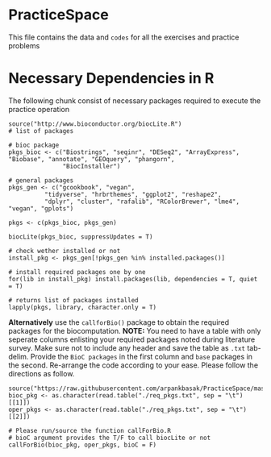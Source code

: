 # PracticeSpace
This file contains the data and `codes` for all the exercises and practice problems

# Necessary Dependencies in R
The following chunk consist of necessary packages required to execute the practice operation
```{r}
source("http://www.bioconductor.org/biocLite.R")
# list of packages

# bioc package
pkgs_bioc <- c("Biostrings", "seqinr", "DESeq2", "ArrayExpress", "Biobase", "annotate", "GEOquery", "phangorn",
               "BiocInstaller")

# general packages
pkgs_gen <- c("gcookbook", "vegan", 
          "tidyverse", "hrbrthemes", "ggplot2", "reshape2",
          "dplyr", "cluster", "rafalib", "RColorBrewer", "lme4", "vegan", "gplots")

pkgs <- c(pkgs_bioc, pkgs_gen)

biocLite(pkgs_bioc, suppressUpdates = T)

# check wether installed or not
install_pkg <- pkgs_gen[!pkgs_gen %in% installed.packages()]

# install required packages one by one
for(lib in install_pkg) install.packages(lib, dependencies = T, quiet = T)

# returns list of packages installed
lapply(pkgs, library, character.only = T)

```
**Alternatively**
use the `callforBio()` package to obtain the required packages for the biocomputation.
**NOTE:** You need to have a table with only seperate columns enlisting your required packages noted during literature survey.
Make sure not to include any header and save the table as `.txt` tab-delim. Provide the `BioC packages` in the first column and `base` packages in the second. Re-arrange the code according to your ease.
Please follow the directions as follow.
```{r}
source("https://raw.githubusercontent.com/arpankbasak/PracticeSpace/master/callForBio.R")
bioc_pkg <- as.character(read.table("./req_pkgs.txt", sep = "\t")[[1]])
oper_pkgs <- as.character(read.table("./req_pkgs.txt", sep = "\t")[[2]])

# Please run/source the function callForBio.R
# bioC argument provides the T/F to call biocLite or not
callForBio(bioc_pkg, oper_pkgs, bioC = F)
```
